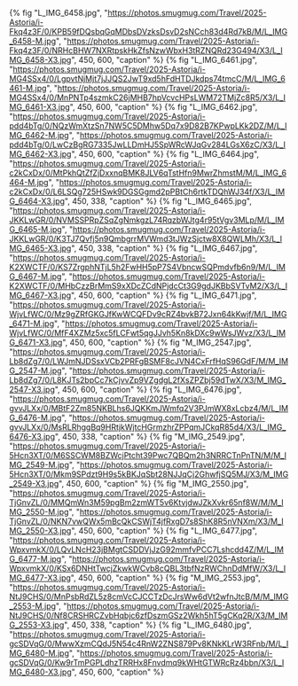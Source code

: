 {% fig "L_IMG_6458.jpg", "https://photos.smugmug.com/Travel/2025-Astoria/i-Fkq4z3F/0/KPB59fDQsbqGqMDbsDVzksDsvD2sNCch83d4Rd7kB/M/L_IMG_6458-M.jpg", "https://photos.smugmug.com/Travel/2025-Astoria/i-Fkq4z3F/0/NRHcBHW7NXRtpskHkZfsNzwWbxH3tRZNQRd23G494/X3/L_IMG_6458-X3.jpg", 450, 600, "caption" %}
{% fig "L_IMG_6461.jpg", "https://photos.smugmug.com/Travel/2025-Astoria/i-MG4SSx4/0/LgpvtNjMjt7jJJQS2JwT9xd5hFdHTDJkdps74tmcC/M/L_IMG_6461-M.jpg", "https://photos.smugmug.com/Travel/2025-Astoria/i-MG4SSx4/0/MnPNTp4szmkC26jMHB7hpVcvcHPsLWM72TMjZc8R5/X3/L_IMG_6461-X3.jpg", 450, 600, "caption" %}
{% fig "L_IMG_6462.jpg", "https://photos.smugmug.com/Travel/2025-Astoria/i-pdd4bTg/0/NQzWmXtzSn7NW5C5DMhw5Dq7x9D82B7KPwpLKk2DZ/M/L_IMG_6462-M.jpg", "https://photos.smugmug.com/Travel/2025-Astoria/i-pdd4bTg/0/LwCzBgRG7335JwLLDmHJ5SpWRcWJqGv284LGsX6zC/X3/L_IMG_6462-X3.jpg", 450, 600, "caption" %}
{% fig "L_IMG_6464.jpg", "https://photos.smugmug.com/Travel/2025-Astoria/i-c2kCxDx/0/MtPkhQtZfZjDxxnqBMK8JLV6qTstHfn9MwrZhmstM/M/L_IMG_6464-M.jpg", "https://photos.smugmug.com/Travel/2025-Astoria/i-c2kCxDx/0/L6LSQg725HSwk9DGSGgmd2pPBtCh6rtkTDQhWJ34f/X3/L_IMG_6464-X3.jpg", 450, 338, "caption" %}
{% fig "L_IMG_6465.jpg", "https://photos.smugmug.com/Travel/2025-Astoria/i-JKKLwGR/0/NVMSSPRpZSqZgNmkgzL74RqzbWJtg4r95tVgv3MLp/M/L_IMG_6465-M.jpg", "https://photos.smugmug.com/Travel/2025-Astoria/i-JKKLwGR/0/K3TJ7Qvfj5n9QmbgrrMVWmd3tJWzSjctw8X8QWLMh/X3/L_IMG_6465-X3.jpg", 450, 338, "caption" %}
{% fig "L_IMG_6467.jpg", "https://photos.smugmug.com/Travel/2025-Astoria/i-K2XWCTF/0/KS7ZrgphNTjL5h2FwHH5pP7S4VbncwSQPmdvfb6n9/M/L_IMG_6467-M.jpg", "https://photos.smugmug.com/Travel/2025-Astoria/i-K2XWCTF/0/MHbCzzBrMmS9xXDcZCdNPjdcCt3G9gdJKBbSVTvM2/X3/L_IMG_6467-X3.jpg", 450, 600, "caption" %}
{% fig "L_IMG_6471.jpg", "https://photos.smugmug.com/Travel/2025-Astoria/i-WjvLfWC/0/Mz9gZRfGKGJfKwWCQFDv9cRZ4bvkB72Jxn64kKwjf/M/L_IMG_6471-M.jpg", "https://photos.smugmug.com/Travel/2025-Astoria/i-WjvLfWC/0/MfF4XZMz5xc5fLCFwt5qgJJvh5Kn8kDXc9wWsJWvz/X3/L_IMG_6471-X3.jpg", 450, 600, "caption" %}
{% fig "M_IMG_2547.jpg", "https://photos.smugmug.com/Travel/2025-Astoria/i-Lb8dZg7/0/LWJmNJDSsxVCb2PRFgBSMF8cJVN4CxFrfHqS96GdF/M/M_IMG_2547-M.jpg", "https://photos.smugmug.com/Travel/2025-Astoria/i-Lb8dZg7/0/L8KJTs2bpCc7kCjvvZp9VZgdgL2fXsZPZbj59dTwX/X3/M_IMG_2547-X3.jpg", 450, 600, "caption" %}
{% fig "L_IMG_6476.jpg", "https://photos.smugmug.com/Travel/2025-Astoria/i-gvvJLXx/0/MBtF2Zm85NKBLhs6JQKKmJWmfq2V3PJmWX8xLcbz4/M/L_IMG_6476-M.jpg", "https://photos.smugmug.com/Travel/2025-Astoria/i-gvvJLXx/0/MsRLRhggBq9HRtjkWjtcHGrmzhrZPPqmJCkqR85d4/X3/L_IMG_6476-X3.jpg", 450, 338, "caption" %}
{% fig "M_IMG_2549.jpg", "https://photos.smugmug.com/Travel/2025-Astoria/i-5Hcn3XT/0/M6SSCWM8BZWcjPtcht39Pwc7QBQm2h3NRRCTnPnTN/M/M_IMG_2549-M.jpg", "https://photos.smugmug.com/Travel/2025-Astoria/i-5Hcn3XT/0/Mkm9SPdzt9H9s5kBKJqSbt28NJJqCj2GhwfjSQ5MJ/X3/M_IMG_2549-X3.jpg", 450, 600, "caption" %}
{% fig "M_IMG_2550.jpg", "https://photos.smugmug.com/Travel/2025-Astoria/i-TjGnvZL/0/MMQmWn3M59pgBm2zmWT5v6KtvjdwJZkXvkr65nf8W/M/M_IMG_2550-M.jpg", "https://photos.smugmug.com/Travel/2025-Astoria/i-TjGnvZL/0/NKN7vwQWx5mBcQkCSWjT4jfRxgD7s8ShK8R5nVNXm/X3/M_IMG_2550-X3.jpg", 450, 600, "caption" %}
{% fig "L_IMG_6477.jpg", "https://photos.smugmug.com/Travel/2025-Astoria/i-WpxvmkX/0/LQvLNcH23jBMgtCSDDVjJzG92mmfvPCC7Lshcdd4Z/M/L_IMG_6477-M.jpg", "https://photos.smugmug.com/Travel/2025-Astoria/i-WpxvmkX/0/KSx6DNHtTwcjZkwkWCvb8cQBL3tbfNzRWChnDdMfW/X3/L_IMG_6477-X3.jpg", 450, 600, "caption" %}
{% fig "M_IMG_2553.jpg", "https://photos.smugmug.com/Travel/2025-Astoria/i-NtJ9CHS/0/MnPsbRdZL5z8cmVcCJCCTzDcJrsWw6dVt2wfnJtcB/M/M_IMG_2553-M.jpg", "https://photos.smugmug.com/Travel/2025-Astoria/i-NtJ9CHS/0/Nf8CRSHRCZvbHqbjc6zfDszmGSz2Wkh5hT5gCKq2R/X3/M_IMG_2553-X3.jpg", 450, 338, "caption" %}
{% fig "L_IMG_6480.jpg", "https://photos.smugmug.com/Travel/2025-Astoria/i-gcSDVqG/0/MwwXzmCQdJ5N54c4RnW2ZNS879Pv8KNkKLrW3RFnb/M/L_IMG_6480-M.jpg", "https://photos.smugmug.com/Travel/2025-Astoria/i-gcSDVqG/0/Kw9rTmPGPLdhzTRRHx8Fnvdmq9kWHtGTWRcRz4bbn/X3/L_IMG_6480-X3.jpg", 450, 600, "caption" %}
